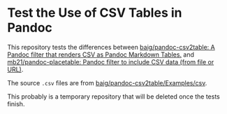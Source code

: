 # Test the Use of CSV Tables in Pandoc

This repository tests the differences between [baig/pandoc-csv2table: A Pandoc filter that renders CSV as Pandoc Markdown Tables.](https://github.com/baig/pandoc-csv2table) and [mb21/pandoc-placetable: Pandoc filter to include CSV data (from file or URL)](https://github.com/mb21/pandoc-placetable).

The source `.csv` files are from [baig/pandoc-csv2table/Examples/csv](https://github.com/baig/pandoc-csv2table/tree/master/Examples/csv).

This probably is a temporary repository that will be deleted once the tests finish.
